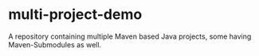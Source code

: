 # multi-project-demo
A repository containing multiple Maven based Java projects, some having Maven-Submodules as well.
